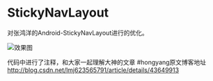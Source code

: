 # StickyNavLayout
对张鸿洋的Android-StickyNavLayout进行的优化。

![效果图](https://github.com/hongyangAndroid/Android-StickyNavLayout/raw/master/sc.gif)

代码中进行了注释，和大家一起理解大神的文章
#hongyang原文博客地址
http://blog.csdn.net/lmj623565791/article/details/43649913
